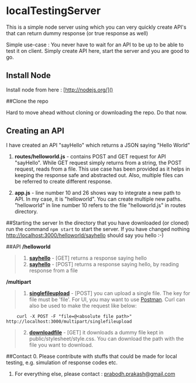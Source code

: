 # localTestingServer


This is a simple node server using which you can very quickly create API's that can return dummy response (or true response as well)

Simple use-case : You never have to wait for an API to be up to be able to test it on client. Simply create API here, start the server and you are good to go.

## Install Node

Install node from here : [http://nodejs.org/]() 
 
##Clone the repo

Hard to move ahead without cloning or downloading the repo. Do that now.

## Creating an API

I have created an API "sayHello" which returns a JSON saying "Hello World"

1. **routes/helloworld.js** - contains POST and GET request for API "sayHello". While GET request simply returns from a string, the POST request, reads from a file. This use case has been provided as it helps in keeping the response safe and abstracted out. Also, multiple files can be referred to create different response.

2. **app.js** - line number 10 and 26 shows way to integrate a new path to API. In my case, it is "helloworld". You can create multiple new paths. "helloworld" in line number 10 refers to the file "helloworld.js" in routes directory.

##Starting the server
In the directory that you have downloaded (or cloned) run the command `npm start` to start the server. If you have changed nothing [http://localhost:3000/helloworld/sayhello]() should say you hello :-) 

##API
**/helloworld**

> 1. [**sayhello**](http://localhost:3000/helloworld/sayhello) - [GET] returns a response saying hello
> 2. [**sayhello**](http://localhost:3000/helloworld/sayhello) - [POST] returns a response saying hello, by reading response from a file

**/multipart**

> 1. [**singlefileupload**](http://localhost:3000/multipart/uploadsinglefile) - [POST] you can upload a single file. The key for file must be 'file'. For UI, you may want to use [Postman](https://www.getpostman.com/). Curl can also be used to make the request like below:
> 
		curl -X POST -F "file=@<absolute file path>" http://localhost:3000/multipart/singlefileupload
		
> 2. [**downloadfile**](http://localhost:3000/multipart/downloadfile) - [GET] it downloads a dummy file kept in public/stylesheet/style.css. You can download the path with the file you want to download.


##Contact
0. Please contribute with stuffs that could be made for local testing, e.g. simulation of response codes etc.
1. For everything else, please contact : <prabodh.prakash@gmail.com>
